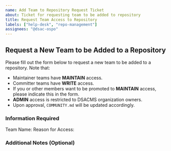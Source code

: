 ```yaml
---
name: Add Team to Repository Request Ticket
about: Ticket for requesting team to be added to repository
title: Request Team Access to Repository
labels: ["help-desk", "repo-management"]
assignees: "@dsac-ospo"
---
```


## Request a New Team to be Added to a Repository

Please fill out the form below to request a new team to be added to a repository. Note that:

- Maintainer teams have **MAINTAIN** access.
- Committer teams have **WRITE** access.
- If you or other members want to be promoted to **MAINTAIN** access, please indicate this in the form.
- **ADMIN** access is restricted to DSACMS organization owners.
- Upon approval, `COMMUNITY.md` will be updated accordingly.

### Information Required

Team Name: <!-- Provide the team name you'd like to grant access to the repo -->
Reason for Access: <!-- Provide a 1-2 sentence explanation for access -->

### Additional Notes (Optional)

<!-- Provide any additional context or requests -->

